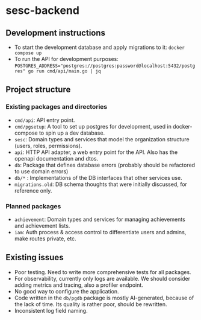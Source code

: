 # sesc-backend

## Development instructions
- To start the development database and apply migrations to it: `docker compose up`
- To run the API for development purposes: `POSTGRES_ADDRESS="postgres://postgres:password@localhost:5432/postgres" go run cmd/api/main.go | jq`

## Project structure
### Existing packages and directories
- `cmd/api`: API entry point.
- `cmd/pgsetup`: A tool to set up postgres for development, used in docker-compose to spin up a dev database.
- `sesc`: Domain types and services that model the organization structure (users, roles, permissions).
- `api`: HTTP API adapter, a web entry point for the API. Also has the openapi documentation and dtos.
- `db`: Package that defines database errors (probably should be refactored to use domain errors)
- `db/*` : Implementations of the DB interfaces that other services use.
- `migrations.old`: DB schema thoughts that were initially discussed, for reference only.
### Planned packages
- `achievement`: Domain types and services for managing achievements and achievement lists.
- `iam`: Auth process & access control to differentiate users and admins, make routes private, etc.

## Existing issues
- Poor testing. Need to write more comprehensive tests for all packages.
- For observability, currently only logs are available. We should consider adding metrics and tracing, also a profiler endpoint.
- No good way to configure the application.
- Code written in the `db/pgdb` package is mostly AI-generated, because of the lack of time. Its quality is rather poor, should be rewritten.
- Inconsistent log field naming.
